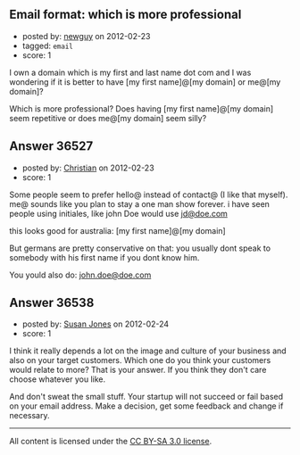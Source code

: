 ## Email format: which is more professional

- posted by: [newguy](https://stackexchange.com/users/-1/16599-newguy) on 2012-02-23
- tagged: `email`
- score: 1

I own a domain which is my first and last name dot com and I was wondering if it is better to have [my first name]@[my domain] or me@[my domain]?

Which is more professional? Does having [my first name]@[my domain] seem repetitive or does me@[my domain] seem silly?


## Answer 36527

- posted by: [Christian](https://stackexchange.com/users/-1/9952-christian) on 2012-02-23
- score: 1

Some people seem to prefer hello@ instead of contact@ (I like that myself).
me@ sounds like you plan to stay a one man show forever.
i have seen people using initiales, like john Doe would use jd@doe.com

this looks good for australia:
[my first name]@[my domain]

But germans are pretty conservative on that: you usually dont speak to somebody with his first name if you dont know him.

You yould also do:
john.doe@doe.com




## Answer 36538

- posted by: [Susan Jones](https://stackexchange.com/users/-1/2737-susan-jones) on 2012-02-24
- score: 1

I think it really depends a lot on the image and culture of your business and also on your target customers. Which one do you think your customers would relate to more? That is your answer. If you think they don't care choose whatever you like.

And don't sweat the small stuff. Your startup will not succeed or fail based on your email address. Make a decision, get some feedback and change if necessary. 



---

All content is licensed under the [CC BY-SA 3.0 license](https://creativecommons.org/licenses/by-sa/3.0/).
